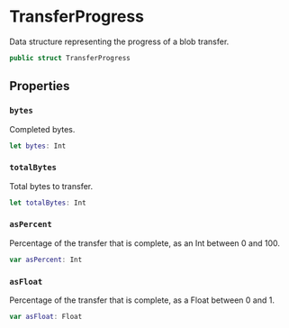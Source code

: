 # TransferProgress

Data structure representing the progress of a blob transfer.

``` swift
public struct TransferProgress
```

## Properties

### `bytes`

Completed bytes.

``` swift
let bytes:​ Int
```

### `totalBytes`

Total bytes to transfer.

``` swift
let totalBytes:​ Int
```

### `asPercent`

Percentage of the transfer that is complete, as an Int between 0 and 100.

``` swift
var asPercent:​ Int
```

### `asFloat`

Percentage of the transfer that is complete, as a Float between 0 and 1.

``` swift
var asFloat:​ Float
```
